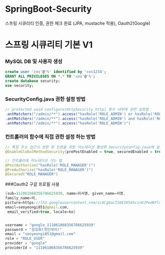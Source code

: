 # SpringBoot-Security
스프링 시큐리티 인증, 권한 체크 완료 (JPA, mustache 적용), Oauth2(Google)

# 스프링 시큐리티 기본 V1

### MySQL DB 및 사용자 생성

```sql
create user 'cos'@'%' identified by 'cos1234';
GRANT ALL PRIVILEGES ON *.* TO 'cos'@'%';
create database security;
use security;
```

### SecurityConfig.java 권한 설정 방법

```java
// protected void configure(HttpSecurity http) 함수 내부에 권한 설정법
.antMatchers("/admin/**").access("hasRole('ROLE_ADMIN') or hasRole('ROLE_USER')")
.antMatchers("/admin/**").access("hasRole('ROLE_ADMIN') and hasRole('ROLE_USER')")
.antMatchers("/admin/**").access("hasRole('ROLE_ADMIN')")
```

### 컨트롤러의 함수에 직접 권한 설정 하는 방법

```java
// 특정 주소 접근시 권한 및 인증을 위한 어노테이션 활성화 SecurityConfig.java에 설정
@EnableGlobalMethodSecurity(prePostEnabled = true, securedEnabled = true)

// 컨트롤러에 어노테이션 거는 법
@PostAuthorize("hasRole('ROLE_MANAGER')")
@PreAuthorize("hasRole('ROLE_MANAGER')")
@Secured("ROLE_MANAGER")
```

###Oauth2 구글 프로필 사용
```java
{sub=111061868356786625939, name=이서영, given_name=서영, 
family_name=이, 
picture=https://lh3.googleusercontent.com/a/ACg8ocISbEIK54hcznKJPedKPlnWJQCz3gneNxo_SwiFtqSi=s96-c, 
email=seoyeongi851@gmail.com,
 email_verified=true, locale=ko}


username = "google_111061868356786625939"
password = "암호화(겟인데어)"
email = "seoyeongi851@gmail.com"
role = "ROLE_USER"
provider = "google"
providerId = "111061868356786625939"
```
